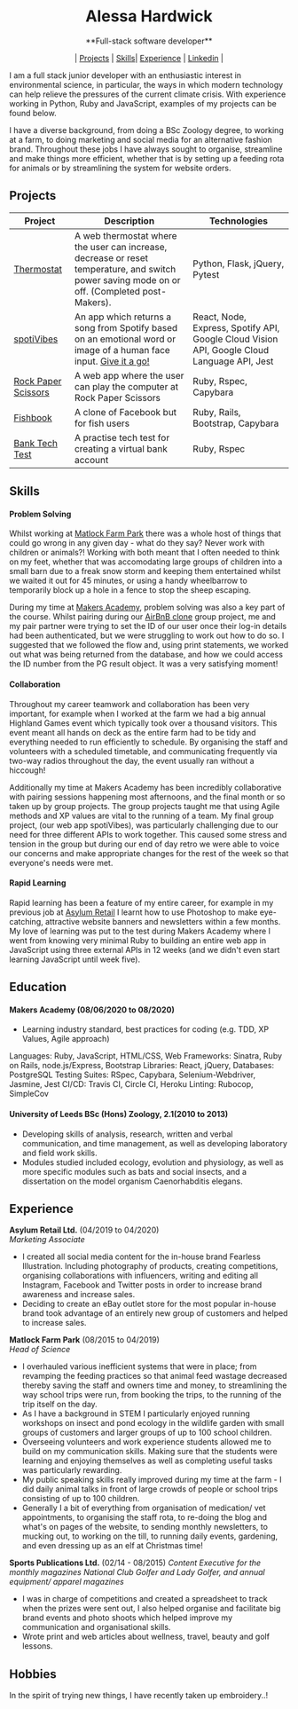 <div align="center">
  <h1>Alessa Hardwick</h1>
  **Full-stack software developer**<br>
    
| [Projects](https://github.com/alessa-lou/CV/blob/master/README.md#projects) | [Skills](https://github.com/alessa-lou/CV/blob/master/README.md#skills)| [Experience](https://github.com/alessa-lou/CV/blob/master/README.md#experience) | [Linkedin](https://www.linkedin.com/in/alessa-hardwick-13701282) |
  <br>
</div>


I am a full stack junior developer with an enthusiastic interest in environmental science, in particular, the ways in which modern technology can help relieve the pressures of the current climate crisis. With experience working in Python, Ruby and JavaScript, examples of my projects can be found below.

I have a diverse background, from doing a BSc Zoology degree, to working at a farm, to doing marketing and social media for an alternative fashion brand. Throughout these jobs I have always sought to organise, streamline and make things more efficient, whether that is by setting up a feeding rota for animals or by streamlining the system for website orders. 

## Projects

|Project        |Description                                           |Technologies              |
|----------|------------------------------------------------------|----------------------------------------|
|[Thermostat](https://github.com/alessa-lou/Thermostat_python)| A web thermostat where the user can increase, decrease or reset temperature, and switch power saving mode on or off. (Completed post-Makers). | Python, Flask, jQuery, Pytest |
|[spotiVibes](https://github.com/mirimichaelson/spotiVibes)| An app which returns a song from Spotify based on an emotional word or image of a human face input. [Give it a go!](http://spotivibes.surge.sh) | React, Node, Express, Spotify API, Google Cloud Vision API, Google Cloud Language API, Jest |
| [Rock Paper Scissors](https://github.com/alessa-lou/rps-challenge)| A web app where the user can play the computer at Rock Paper Scissors| Ruby, Rspec, Capybara |
|[Fishbook](https://github.com/stupot1/acebook-ciao-pescao)| A clone of Facebook but for fish users | Ruby, Rails, Bootstrap, Capybara |
|[Bank Tech Test](https://github.com/alessa-lou/bank_tech_test) | A practise tech test for creating a virtual bank account | Ruby, Rspec |


## Skills

#### Problem Solving

Whilst working at [Matlock Farm Park](https://matlockfarmpark.co.uk) there was a whole host of things that could go wrong in any given day - what do they say? Never work with children or animals?! Working with both meant that I often needed to think on my feet, whether that was accomodating large groups of children into a small barn due to a freak snow storm and keeping them entertained whilst we waited it out for 45 minutes, or using a handy wheelbarrow to temporarily block up a hole in a fence to stop the sheep escaping.

During my time at [Makers Academy](https://makers.tech), problem solving was also a key part of the course. Whilst pairing during our [AirBnB clone](https://github.com/04alexklink/makersbnb) group project, me and my pair partner were trying to set the ID of our user once their log-in details had been authenticated, but we were struggling to work out how to do so. I suggested that we followed the flow and, using print statements, we worked out what was being returned from the database, and how we could access the ID number from the PG result object. It was a very satisfying moment!


#### Collaboration

Throughout my career teamwork and collaboration has been very important, for example when I worked at the farm we had a big annual Highland Games event which typically took over a thousand visitors. This event meant all hands on deck as the entire farm had to be tidy and everything needed to run efficiently to schedule. By organising the staff and volunteers with a scheduled timetable, and communicating frequently via two-way radios throughout the day, the event usually ran without a hiccough! 

Additionally my time at Makers Academy has been incredibly collaborative with pairing sessions happening most afternoons, and the final month or so taken up by group projects. The group projects taught me that using Agile methods and XP values are vital to the running of a team. My final group project, (our web app spotiVibes), was particularly challenging due to our need for three different APIs to work together. This caused some stress and tension in the group but during our end of day retro we were able to voice our concerns and make appropriate changes for the rest of the week so that everyone's needs were met.

#### Rapid Learning

Rapid learning has been a feature of my entire career, for example in my previous job at [Asylum Retail](https://www.damagedsociety.co.uk) I learnt how to use Photoshop to make eye-catching, attractive website banners and newsletters within a few months. My love of learning was put to the test during Makers Academy where I went from knowing very minimal Ruby to building an entire web app in JavaScript using three external APIs in 12 weeks (and we didn't even start learning JavaScript until week five).

## Education

#### Makers Academy (08/06/2020 to 08/2020)
- Learning industry standard, best practices for coding (e.g. TDD, XP Values, Agile approach)

Languages: Ruby, JavaScript, HTML/CSS,
Web Frameworks: Sinatra, Ruby on Rails, node.js/Express, Bootstrap
Libraries: React, jQuery,
Databases: PostgreSQL
Testing Suites: RSpec, Capybara, Selenium-Webdriver, Jasmine, Jest
CI/CD: Travis CI, Circle CI, Heroku
Linting: Rubocop, SimpleCov

#### University of Leeds BSc (Hons) Zoology, 2.1(2010 to 2013)
- Developing skills of analysis, research, written and verbal communication, and time management, as well as developing laboratory and field work skills. 
- Modules studied included ecology, evolution and physiology, as well as more specific modules such as bats and social insects, and a dissertation on the model organism Caenorhabditis elegans.

## Experience

**Asylum Retail Ltd.** (04/2019 to 04/2020)    
*Marketing Associate* 
- I created all social media content for the in-house brand Fearless Illustration. Including photography of products, creating competitions, organising collaborations with influencers, writing and editing all Instagram, Facebook and Twitter posts in order to increase brand awareness and increase sales.
- Deciding to create an eBay outlet store for the most popular in-house brand took advantage of an entirely new group of customers and helped to increase sales.

**Matlock Farm Park** (08/2015 to 04/2019)   
*Head of Science*  
- I overhauled various inefficient systems that were in place; from revamping the feeding practices so that animal feed wastage decreased thereby saving the staff and owners time and money, to streamlining the way school trips were run, from booking the trips, to the running of the trip itself on the day. 
- As I have a background in STEM I particularly enjoyed running workshops on insect and pond ecology in the wildlife garden with small groups of customers and larger groups of up to 100 school children.
- Overseeing volunteers and work experience students allowed me to build on my communication skills. Making sure that the students were learning and enjoying themselves as well as completing useful tasks was particularly rewarding.
- My public speaking skills really improved during my time at the farm - I did daily animal talks in front of large crowds of people or school trips consisting of up to 100 children.
- Generally I a bit of everything from organisation of medication/ vet appointments, to organising the staff rota, to re-doing the blog and what's on pages of the website, to sending monthly newsletters, to mucking out, to working on the till, to running daily events, gardening, and even dressing up as an elf at Christmas time!

**Sports Publications Ltd.** (02/14 - 08/2015)
*Content Executive for the monthly magazines National Club Golfer and Lady Golfer, and annual equipment/ apparel magazines*  

- I was in charge of competitions and created a spreadsheet to track when the prizes were sent out, I also helped organise and facilitate big brand events and photo shoots which
helped improve my communication and organisational skills.
- Wrote print and web articles about wellness, travel, beauty and golf lessons.


## Hobbies

In the spirit of trying new things, I have recently taken up embroidery..!
